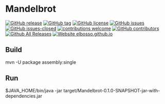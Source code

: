 # Mandelbrot

<!---
[![start with why](https://img.shields.io/badge/start%20with-why%3F-brightgreen.svg?style=flat)](http://www.ted.com/talks/simon_sinek_how_great_leaders_inspire_action)
--->
[![GitHub release](https://img.shields.io/github/release/elbosso/mandelbrot/all.svg?maxAge=1)](https://GitHub.com/elbosso/qbrowser/releases/)
[![GitHub tag](https://img.shields.io/github/tag/elbosso/mandelbrot.svg)](https://GitHub.com/elbosso/qbrowser/tags/)
[![GitHub license](https://img.shields.io/github/license/elbosso/mandelbrot.svg)](https://github.com/elbosso/qbrowser/blob/master/LICENSE)
[![GitHub issues](https://img.shields.io/github/issues/elbosso/mandelbrot.svg)](https://GitHub.com/elbosso/qbrowser/issues/)
[![GitHub issues-closed](https://img.shields.io/github/issues-closed/elbosso/mandelbrot.svg)](https://GitHub.com/elbosso/qbrowser/issues?q=is%3Aissue+is%3Aclosed)
[![contributions welcome](https://img.shields.io/badge/contributions-welcome-brightgreen.svg?style=flat)](https://github.com/elbosso/qbrowser/issues)
[![GitHub contributors](https://img.shields.io/github/contributors/elbosso/mandelbrot.svg)](https://GitHub.com/elbosso/qbrowser/graphs/contributors/)
[![Github All Releases](https://img.shields.io/github/downloads/elbosso/mandelbrot/total.svg)](https://github.com/elbosso/qbrowser)
[![Website elbosso.github.io](https://img.shields.io/website-up-down-green-red/https/elbosso.github.io.svg)](https://elbosso.github.io/)

## Build
mvn -U package assembly:single

## Run
$JAVA_HOME/bin/java -jar target/Mandelbrot-0.1.0-SNAPSHOT-jar-with-dependencies.jar
